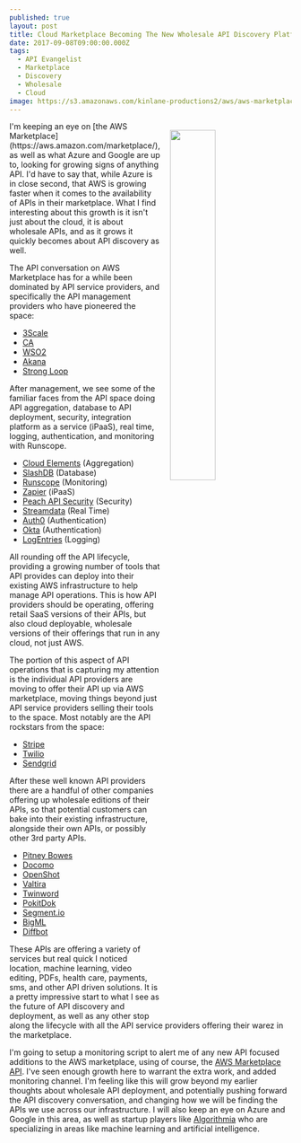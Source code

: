 ```yaml
---
published: true
layout: post
title: Cloud Marketplace Becoming The New Wholesale API Discovery Platform
date: 2017-09-08T09:00:00.000Z
tags:
  - API Evangelist
  - Marketplace
  - Discovery
  - Wholesale
  - Cloud
image: https://s3.amazonaws.com/kinlane-productions2/aws/aws-marketplace.png
---
```

<p><img src="https://s3.amazonaws.com/kinlane-productions2/aws/aws-marketplace.png" align="right" width="40%" style="padding: 15px;" /></p>I'm keeping an eye on [the AWS Marketplace](https://aws.amazon.com/marketplace/), as well as what Azure and Google are up to, looking for growing signs of anything API. I'd have to say that, while Azure is in close second, that AWS is growing faster when it comes to the availability of APIs in their marketplace. What I find interesting about this growth is it isn't just about the cloud, it is about wholesale APIs, and as it grows it quickly becomes about API discovery as well.

The API conversation on AWS Marketplace has for a while been dominated by API service providers, and specifically the API management providers who have pioneered the space:

- [3Scale](https://aws.amazon.com/marketplace/pp/B00QHIY9OW?qid=1504806402998&sr=0-7&ref_=srh_res_product_title)
- [CA](https://aws.amazon.com/marketplace/pp/B00VGV1HYA?qid=1504806402998&sr=0-9&ref_=srh_res_product_title)
- [WSO2](https://aws.amazon.com/marketplace/pp/B00PD1KTHU?qid=1504806443214&sr=0-16&ref_=srh_res_product_title)
- [Akana](https://aws.amazon.com/marketplace/pp/B01C4JFD4W?qid=1504806443214&sr=0-13&ref_=srh_res_product_title)
- [Strong Loop](https://aws.amazon.com/marketplace/seller-profile?id=12b4567a-9d6f-4aa9-8ac1-ec81dfc6f65a)

After management, we see some of the familiar faces from the API space doing API aggregation, database to API deployment, security, integration platform as a service (iPaaS), real time, logging, authentication, and monitoring with Runscope.

- [Cloud Elements](https://aws.amazon.com/marketplace/seller-profile?id=94ee7aa2-9b70-4257-a216-cd84b15360b6) (Aggregation)
- [SlashDB](https://aws.amazon.com/marketplace/seller-profile?id=a80f81b0-f5a7-4986-8518-4c7983839df2) (Database)
- [Runscope](https://aws.amazon.com/marketplace/seller-profile?id=be64f318-a43d-4680-b616-70cdba28048f) (Monitoring)
- [Zapier](https://aws.amazon.com/marketplace/seller-profile?id=eaae8e10-662d-4b01-8cf0-ce911795cefby) (iPaaS)
- [Peach API Security](https://aws.amazon.com/marketplace/seller-profile?id=bb1ddfd2-7171-4f3f-aaf5-483a076a15df) (Security)
- [Streamdata](https://aws.amazon.com/marketplace/seller-profile?id=1bbca7b6-ff68-4779-abe0-45a796ff298d) (Real Time)
- [Auth0](https://aws.amazon.com/marketplace/seller-profile?id=40b06c9b-6c89-4150-8e76-00a57426f8fe) (Authentication)
- [Okta](https://aws.amazon.com/marketplace/seller-profile?id=4d82d3d5-c3bb-48f5-964c-f370adb08482) (Authentication)
- [LogEntries](https://aws.amazon.com/marketplace/seller-profile?id=0c9f4b82-f870-4972-b027-9164cc100097) (Logging)

All rounding off the API lifecycle, providing a growing number of tools that API provides can deploy into their existing AWS infrastructure to help manage API operations. This is how API providers should be operating, offering retail SaaS versions of their APIs, but also cloud deployable, wholesale versions of their offerings that run in any cloud, not just AWS.

The portion of this aspect of API operations that is capturing my attention is the individual API providers are moving to offer their API up via AWS marketplace, moving things beyond just API service providers selling their tools to the space. Most notably are the API rockstars from the space:

- [Stripe](https://aws.amazon.com/marketplace/seller-profile?id=cbdb3b66-b0ad-49f9-8e00-7cfed4f5dd6c)
- [Twilio](https://aws.amazon.com/marketplace/seller-profile?id=818fd455-b47c-4a62-9e3d-1a346e0f5e0e)
- [Sendgrid](https://aws.amazon.com/marketplace/seller-profile?id=a9e53967-0ebd-413a-b857-482097546806)

After these well known API providers there are a handful of other companies offering up wholesale editions of their APIs, so that potential customers can bake into their existing infrastructure, alongside their own APIs, or possibly other 3rd party APIs.

- [Pitney Bowes](https://aws.amazon.com/marketplace/seller-profile?id=75a7e002-c13e-48fb-94b3-a05331a41ade)
- [Docomo](https://aws.amazon.com/marketplace/seller-profile?id=3581ba71-392f-4668-8579-f3e5d1418635)
- [OpenShot](https://aws.amazon.com/marketplace/seller-profile?id=6e712093-4d32-4341-8119-9e9ddfaa4b7c)
- [Valtira](https://aws.amazon.com/marketplace/seller-profile?id=182a3530-4b66-470c-aaa0-8eea59631d17)
- [Twinword](https://aws.amazon.com/marketplace/seller-profile?id=1e61d40e-23ef-40de-ba11-62ba339cba9b)
- [PokitDok](https://aws.amazon.com/marketplace/seller-profile?id=1e8de6c6-dff1-45d0-886f-3c24f27214c1)
- [Segment.io](https://aws.amazon.com/marketplace/seller-profile?id=a6112a2b-f363-47d8-9d13-5cd90c3f082e)
- [BigML](https://aws.amazon.com/marketplace/seller-profile?id=11eb064d-0d54-48ff-8348-787004609401)
- [Diffbot](https://aws.amazon.com/marketplace/seller-profile?id=6b589746-c296-48fd-8509-63eb18c81f88)

These APIs are offering a variety of services but real quick I noticed location, machine learning, video editing, PDFs, health care, payments, sms, and other API driven solutions. It is a pretty impressive start to what I see as the future of API discovery and deployment, as well as any other stop along the lifecycle with all the API service providers offering their warez in the marketplace.

I'm going to setup a monitoring script to alert me of any new API focused additions to the AWS marketplace, using of course, the [AWS Marketplace API](https://aws.amazon.com/documentation/marketplace/). I've seen enough growth here to warrant the extra work, and added monitoring channel. I'm feeling like this will grow beyond my earlier thoughts about wholesale API deployment, and potentially pushing forward the API discovery conversation, and changing how we will be finding the APIs we use across our infrastructure. I will also keep an eye on Azure and Google in this area, as well as startup players like [Algorithmia](http://algorithmia.com) who are specializing in areas like machine learning and artificial intelligence.
